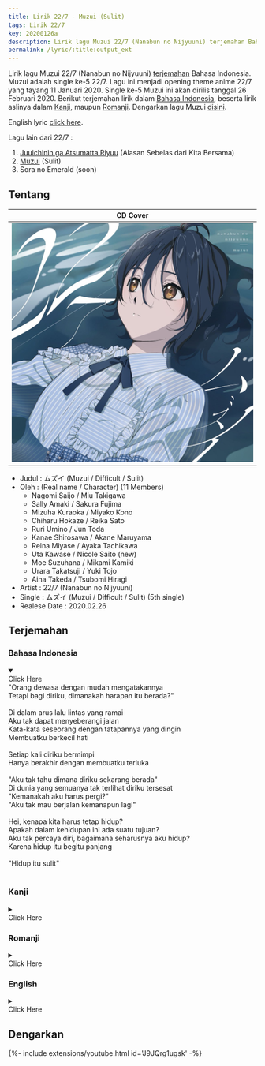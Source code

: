 ```yaml
---
title: Lirik 22/7 - Muzui (Sulit)
tags: Lirik 22/7
key: 20200126a
description: Lirik lagu Muzui 22/7 (Nanabun no Nijyuuni) terjemahan Bahasa Indonesia. Muzui adalah lagu utama single kelima 22/7.
permalink: /lyric/:title:output_ext
---
```


Lirik lagu Muzui 22/7 (Nanabun no Nijyuuni) [terjemahan](#terjemahan) Bahasa Indonesia. Muzui adalah single ke-5 22/7. Lagu ini menjadi opening theme anime 22/7 yang tayang 11 Januari 2020. Single ke-5 Muzui ini akan dirilis tanggal 26 Februari 2020.<!--more--> Berikut terjemahan lirik dalam [Bahasa Indonesia](#bahasa-indonesia), beserta lirik aslinya dalam [Kanji](#kanji), maupun [Romanji](#romanji). Dengarkan lagu Muzui [disini](#dengarkan).

English lyric [click here](#english).

Lagu lain dari 22/7 :
1. [Juuichinin ga Atsumatta Riyuu](https://hakam.my.id//lyric/lirik-22-7-juuichinin-ga-atsumatta-riyuu.html) (Alasan Sebelas dari Kita Bersama)
2. [Muzui](https://hakam.my.id//lyric/lirik-22-7-muzui.html) (Sulit)
3. Sora no Emerald (soon)

## Tentang

| CD Cover |
| -------- |
| ![22/7 5th Single Limited Edition Type A](/assets/images/22-7-5th-single-type-a.jpg "22/7 5th Single Limited Edition Type A") |

- Judul : ムズイ (Muzui / Difficult / Sulit)
- Oleh : (Real name / Character) (11 Members)
	- Nagomi Saijo / Miu Takigawa
	- Sally Amaki / Sakura Fujima
    - Mizuha Kuraoka / Miyako Kono
    - Chiharu Hokaze / Reika Sato
    - Ruri Umino / Jun Toda
    - Kanae Shirosawa / Akane Maruyama
    - Reina Miyase / Ayaka Tachikawa
    - Uta Kawase / Nicole Saito (new)
	- Moe Suzuhana / Mikami Kamiki
	- Urara Takatsuji / Yuki Tojo
	- Aina Takeda / Tsubomi Hiragi 
- Artist : 22/7 (Nanabun no Nijyuuni)
- Single : ムズイ (Muzui / Difficult / Sulit) (5th single)
- Realese Date : 2020.02.26

## Terjemahan

### Bahasa Indonesia
<details open><summary><div class="button button--outline-error button--rounded my-2"><i class="fas fa-chevron-circle-down"></i> Click Here</div></summary>
"Orang dewasa dengan mudah mengatakannya<br>
Tetapi bagi diriku, dimanakah harapan itu berada?"<br>
<br>
Di dalam arus lalu lintas yang ramai<br>
Aku tak dapat menyeberangi jalan<br>
Kata-kata seseorang dengan tatapannya yang dingin<br>
Membuatku berkecil hati<br>
<br>
Setiap kali diriku bermimpi<br>
Hanya berakhir dengan membuatku terluka<br>
<br>
"Aku tak tahu dimana diriku sekarang berada"<br>
Di dunia yang semuanya tak terlihat diriku tersesat<br>
"Kemanakah aku harus pergi?"<br>
"Aku tak mau berjalan kemanapun lagi"<br>
<br>
Hei, kenapa kita harus tetap hidup?<br>
Apakah dalam kehidupan ini ada suatu tujuan?<br>
Aku tak percaya diri, bagaimana seharusnya aku hidup?<br>
Karena hidup itu begitu panjang<br>
<br>
"Hidup itu sulit"<br>
<br>
</details>

### Kanji
<details><summary><div class="button button--outline-info button--rounded my-2"><i class="fas fa-chevron-circle-down"></i> Click Here</div></summary>
「大人たちは簡単に言うけど<br>
私にとっての希望ってどこにあるの？」<br>
<br>
途切れることのない　車の往来に<br>
国道渡れなかった<br>
誰かの言葉とか　冷たい眼差しに<br>
心が委縮する様に<br>
<br>
夢なんかを見ていたって<br>
傷付くだけだと身に染みた<br>
<br>
「自分がどこにいるのか分からない<br>
何も見えない世界で途方に暮れている」<br>
「どっちに向かって進めばいいの？」<br>
「もうどこへも歩きたくない」<br>
<br>
ねぇどうして　生きていかなきゃいけないの<br>
命って何のためにあるの？<br>
自信がない　これからどう生きればいい？<br>
だって人生が長すぎる<br>
<br>
「ムズイよ」<br>
<br>
</details>

### Romanji
<details><summary><div class="button button--outline-success button--rounded my-2"><i class="fas fa-chevron-circle-down"></i> Click Here</div></summary>
“otonatachi wa kantan ni iu kedo<br>
watashi ni totte no kibou tte doko ni aru no?”<br>
<br>
togireru koto no nai kuruma no oorai ni<br>
kokudou watarenakatta<br>
dareka no kotoba to ka tsumetai manazashi ni<br>
kokoro ga ishuku suru you ni<br>
<br>
yume nanka wo miteitatte<br>
kizutsuku dake da to mi ni shimita<br>
<br>
“jibun ga doko ni iru no ka wakaranai<br>
nanimo mienai sekai de tohou ni kureteiru”<br>
“docchi ni mukatte susumeba ii no?”<br>
“mou doko e mo arukitakunai”<br>
<br>
nee doushite ikite ikanakya ikenai no<br>
inochi tte nan no tame ni aru no?<br>
jishin ga nai kore kara dou ikireba ii?<br>
datte jinsei ga nagasugiru<br>
<br>
“muzui yo”<br>
<br>
</details>

### English
<details><summary><div class="button button--outline-warning button--rounded my-2"><i class="fas fa-chevron-circle-down"></i> Click Here</div></summary>
"Adults say so easily, but where's our hope?"<br>
<br>
I couldn't cross the road<br>
Where cars never stop coming<br>
Someone's words or mean looks<br>
I felt like my heart start to shrink<br>
<br>
I learned that dreaming is nothing but pain<br>
<br>
"I don't know where I am. I am so lost<br>
In the world I can't see anything"<br>
"Which way should I go?"<br>
"I don't want to walk anymore"<br>
<br>
Why do we need to keep living?<br>
What's this life for?<br>
I don't have any confidence, how should I live?<br>
The life is too long<br>
<br>
"It's too hard"<br>
<br>
</details>

## Dengarkan
<div>{%- include extensions/youtube.html id='J9JQrg1ugsk' -%}</div>
